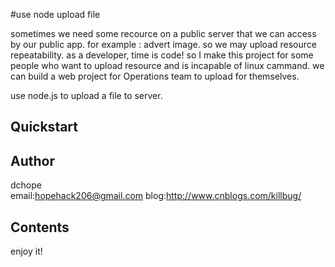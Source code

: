 #use node upload file

sometimes we need some recource on a public server that we can access by our public app. for example : advert image.
so we may upload resource repeatability. 
as a developer, time is code! 
so I make this project for some people who want to upload resource and is incapable of linux cammand. 
we can build a web project for Operations team to upload for themselves.

use node.js to upload a file to server.

## Quickstart


## Author

dchope  
email:hopehack206@gmail.com
blog:http://www.cnblogs.com/killbug/	

## Contents

enjoy it!
